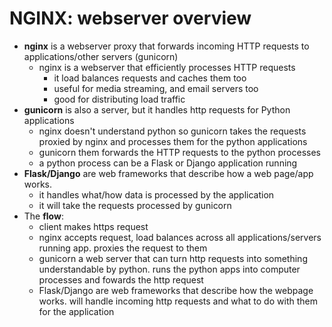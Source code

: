 # NGINX: webserver overview
- **nginx** is a webserver proxy that forwards incoming HTTP requests to applications/other servers (gunicorn)
	- nginx is a webserver that efficiently processes HTTP requests
		- it load balances requests and caches them too
		- useful for media streaming, and email servers too
		- good for distributing load traffic
- **gunicorn** is also a server, but it handles http requests for Python applications
	- nginx doesn't understand python so gunicorn takes the requests proxied by nginx and processes them for the python applications
	- gunicorn them forwards the HTTP requests to the python processes
	- a python process can be a Flask or Django application running
- **Flask/Django** are web frameworks that describe how a web page/app works.
	- it handles what/how data is processed by the application
	- it will take the requests processed by gunicorn
- The **flow**:
	- client makes https request
	- nginx accepts request, load balances across all applications/servers running app. proxies the request to them
	- gunicorn a web server that can turn http requests into something understandable by python. runs the python apps into computer processes and fowards the http request
	- Flask/Django are web frameworks that describe how the webpage works. will handle incoming http requests and what to do with them for the application
